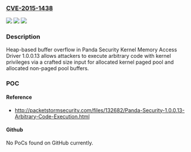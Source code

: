 ### [CVE-2015-1438](https://cve.mitre.org/cgi-bin/cvename.cgi?name=CVE-2015-1438)
![](https://img.shields.io/static/v1?label=Product&message=n%2Fa&color=blue)
![](https://img.shields.io/static/v1?label=Version&message=n%2Fa&color=blue)
![](https://img.shields.io/static/v1?label=Vulnerability&message=n%2Fa&color=brighgreen)

### Description

Heap-based buffer overflow in Panda Security Kernel Memory Access Driver 1.0.0.13 allows attackers to execute arbitrary code with kernel privileges via a crafted size input for allocated kernel paged pool and allocated non-paged pool buffers.

### POC

#### Reference
- http://packetstormsecurity.com/files/132682/Panda-Security-1.0.0.13-Arbitrary-Code-Execution.html

#### Github
No PoCs found on GitHub currently.

